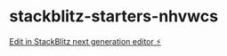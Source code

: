 # stackblitz-starters-nhvwcs

[Edit in StackBlitz next generation editor ⚡️](https://stackblitz.com/~/github.com/Suerve/stackblitz-starters-nhvwcs)